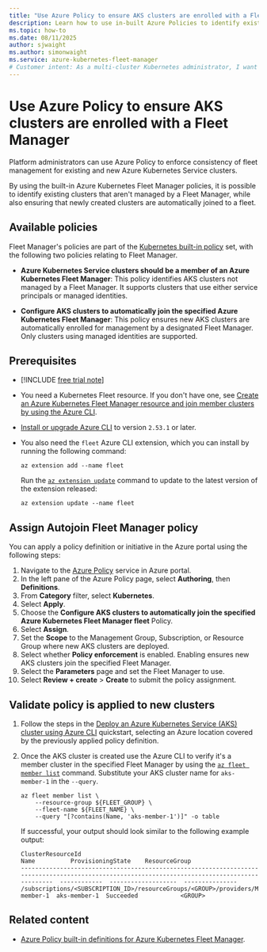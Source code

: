 ```yaml
---
title: "Use Azure Policy to ensure AKS clusters are enrolled with a Fleet Manager"
description: Learn how to use in-built Azure Policies to identify existing clusters that aren't managed by a Fleet Manager and to automatically add them to Fleet Manager.
ms.topic: how-to
ms.date: 08/11/2025
author: sjwaight
ms.author: simonwaight
ms.service: azure-kubernetes-fleet-manager
# Customer intent: As a multi-cluster Kubernetes administrator, I want to ensure I can identify clusters not in a fleet and to automatically add new clusters to a fleet, so that I can ensure my clusters are managed in a consistent, centralized fashion.
---
```


# Use Azure Policy to ensure AKS clusters are enrolled with a Fleet Manager

Platform administrators can use Azure Policy to enforce consistency of fleet management for existing and new Azure Kubernetes Service clusters.

By using the built-in Azure Kubernetes Fleet Manager policies, it is possible to identify existing clusters that aren't managed by a Fleet Manager, while also ensuring that newly created clusters are automatically joined to a fleet.

## Available policies

Fleet Manager's policies are part of the [Kubernetes built-in policy][kubernetes-builtin-policies] set, with the following two policies relating to Fleet Manager.

* **Azure Kubernetes Service clusters should be a member of an Azure Kubernetes Fleet Manager**: This policy identifies AKS clusters not managed by a Fleet Manager. It supports clusters that use either service principals or managed identities. 

* **Configure AKS clusters to automatically join the specified Azure Kubernetes Fleet Manager**: This policy ensures new AKS clusters are automatically enrolled for management by a designated Fleet Manager. Only clusters using managed identities are supported.

## Prerequisites

* [!INCLUDE [free trial note](~/reusable-content/ce-skilling/azure/includes/quickstarts-free-trial-note.md)]
* You need a Kubernetes Fleet resource. If you don't have one, see [Create an Azure Kubernetes Fleet Manager resource and join member clusters by using the Azure CLI](quickstart-create-fleet-and-members.md).
* [Install or upgrade Azure CLI][azure-cli-install] to version `2.53.1` or later.
* You also need the `fleet` Azure CLI extension, which you can install by running the following command:

  ```azurecli-interactive
  az extension add --name fleet
  ```

  Run the [`az extension update`][az-extension-update] command to update to the latest version of the extension released:

  ```azurecli-interactive
  az extension update --name fleet
  ```

## Assign Autojoin Fleet Manager policy

You can apply a policy definition or initiative in the Azure portal using the following steps:

1. Navigate to the [Azure Policy](https://portal.azure.com/#view/Microsoft_Azure_Policy/PolicyMenuBlade/~/Overview) service in Azure portal.
1. In the left pane of the Azure Policy page, select **Authoring**, then **Definitions**.
1. From **Category** filter, select **Kubernetes**.
1. Select **Apply**.
1. Choose the **Configure AKS clusters to automatically join the specified Azure Kubernetes Fleet Manager fleet** Policy.
1. Select **Assign**.
1. Set the **Scope** to the Management Group, Subscription, or Resource Group where new AKS clusters are deployed.
1. Select whether **Policy enforcement** is enabled. Enabling ensures new AKS clusters join the specified Fleet Manager.
1. Select the **Parameters** page and set the Fleet Manager to use. 
1. Select **Review + create** > **Create** to submit the policy assignment.

## Validate policy is applied to new clusters

1. Follow the steps in the [Deploy an Azure Kubernetes Service (AKS) cluster using Azure CLI][aks-quickstart-cli] quickstart, selecting an Azure location covered by the previously applied policy definition.

1. Once the AKS cluster is created use the Azure CLI to verify it's a member cluster in the specified Fleet Manager by using the [`az fleet member list`][az-fleet-member-list] command. Substitute your AKS cluster name for `aks-member-1` in the `--query`.

    ```azurecli-interactive
    az fleet member list \
        --resource-group ${FLEET_GROUP} \
        --fleet-name ${FLEET_NAME} \
        --query "[?contains(Name, 'aks-member-1')]" -o table
    ```

    If successful, your output should look similar to the following example output:

    ```output
    ClusterResourceId                                                                                                                                Name          ProvisioningState    ResourceGroup
    -----------------------------------------------------------------------------------------------------------------------------------------------  ------------  -------------------  ---------------
    /subscriptions/<SUBSCRIPTION_ID>/resourceGroups/<GROUP>/providers/Microsoft.ContainerService/managedClusters/aks-member-1  aks-member-1  Succeeded            <GROUP>
    ```


## Related content

* [Azure Policy built-in definitions for Azure Kubernetes Fleet Manager](./policy-reference.md).

<!-- LINKS -->
[aks-quickstart-cli]: /azure/aks/learn/quick-kubernetes-deploy-cli
[azure-cli-install]: /cli/azure/install-azure-cli
[az-extension-update]: /cli/azure/extension#az-extension-update
[az-fleet-member-list]: /cli/azure/fleet/member#az-fleet-member-list
[kubernetes-builtin-policies]: /azure/governance/policy/concepts/built-in-policies#kubernetes